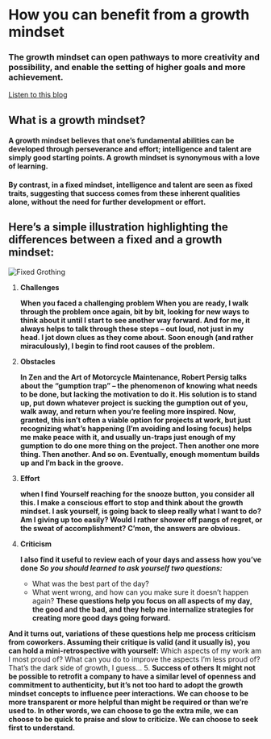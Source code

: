# How you can benefit from a growth mindset
### The growth mindset can open pathways to more creativity and possibility, and enable the setting of higher goals and more achievement.

[Listen to this blog](https://soundcloud.com/atlassian-software/perseverance-gumption-traps-and-maintaining-a-growth-mindset)

## What is a growth mindset?
#### A growth mindset believes that one’s fundamental abilities can be developed through perseverance and effort; intelligence and talent are simply good starting points. A growth mindset is synonymous with a love of learning.

#### By contrast, in a fixed mindset, intelligence and talent are seen as fixed traits, suggesting that success comes from these inherent qualities alone, without the need for further development or effort.

## Here’s a simple illustration highlighting the differences between a fixed and a growth mindset:
![Fixed Grothing](https://3kllhk1ibq34qk6sp3bhtox1-wpengine.netdna-ssl.com/wp-content/uploads/NewGrowthMindset2.png)

1. **Challenges**

      **When you faced a challenging problem  When you are ready, I walk through the problem once again, bit by bit, looking for new ways to think about it until I start to see another way forward. And for me, it always helps to talk through these steps – out loud, not just in my head. I jot down clues as they come about. Soon enough (and rather miraculously), I begin to find root causes of the problem.**
      
2. **Obstacles**

    **In Zen and the Art of Motorcycle Maintenance, Robert Persig talks about the “gumption trap” – the phenomenon of knowing what needs to be done, but lacking the motivation to do it. His solution is to stand up, put down whatever project is sucking the gumption out of you, walk away, and return when you’re feeling more inspired. Now, granted, this isn’t often a viable option for projects at work, but just recognizing what’s happening (I’m avoiding and losing focus) helps me make peace with it, and usually un-traps just enough of my gumption to do one more thing on the project. Then another one more thing. Then another. And so on. Eventually, enough momentum builds up and I’m back in the groove.**
3. **Effort**

   **when I find Yourself reaching for the snooze button, you consider all this. I make a conscious effort to stop and think about the growth mindset. I ask yourself, is going back to sleep really what I want to do? Am I giving up too easily? Would I rather shower off pangs of regret, or the sweat of accomplishment? C’mon, the answers are obvious.**
4. **Criticism**

    **I also find it useful to review each of your days and assess how you’ve done**
     _**So you should learned to ask yourself two questions:**_

      * What was the best part of the day?
      * What went wrong, and how can you make sure it doesn’t happen again?
   **These questions help you focus on all aspects of my day, the good and the bad, and they help me internalize strategies for creating more good days going forward.**

**And it turns out, variations of these questions help me process criticism from coworkers. Assuming their critique is valid (and it usually is), you can hold a mini-retrospective with yourself:**
       Which aspects of my work am I most proud of?
      What can you do to improve the aspects I’m less proud of?
      That’s the dark side of growth, I guess…
5. **Success of others**
    **It might not be possible to retrofit a company to have a similar level of openness and commitment to authenticity, but it’s not too hard to adopt the growth mindset concepts to influence peer interactions. We can choose to be more transparent or more helpful than might be required or than we’re used to. In other words, we can choose to go the extra mile, we can choose to be quick to praise and slow to criticize. We can choose to seek first to understand.**
    
    
